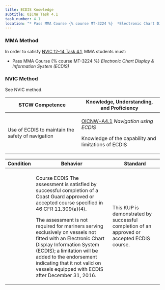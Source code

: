 ```yaml
---
title: ECDIS Knowledge
subtitle: OICNW Task 4.1 
task_number: 4.1
location: "* Pass MMA Course {% course MT-3224 %}  *Electronic Chart Display & Information System (ECDIS)*" 
---
```



### MMA Method

In order to satisfy  [NVIC 12-14  Task  4.1]({{site.baseurl}}/assets/images/nvic-12-14.pdf), MMA students must:

* Pass MMA Course {% course MT-3224 %}  *Electronic Chart Display & Information System (ECDIS)*


### NVIC Method

<a onclick="togglevisibility('nvic_methods')" >See NVIC method.</a>

<div id='nvic_methods' class='hide'>

<table>
<thead>
<tr>
<th class='forty'> STCW Competence </th>
<th class='sixty'> Knowledge, Understanding, and Proficiency </th>
</tr>
</thead>




<tbody>
<tr><td markdown='1'>

Use of ECDIS to maintain the safety of navigation

</td><td markdown='1'>

[OICNW-A4.1]({{site.baseurl}}/tables/21.html#OICNW-A4.1) *Navigation using ECDIS*

Knowledge of the capability and limitations of ECDIS

</td></tr>


</tbody>
</table>


<table>
<thead>
<tr><th class='twenty'>  Condition </th><th class='twenty'> Behavior </th><th  class='sixty'>Standard </th></tr>
</thead>
<tbody >



<tr><td markdown='1'>


</td><td markdown='1'>


<br>

<div class="tooltip">Course ECDIS
<span class="tooltiptext">
The assessment is satisfied by successful completion of a Coast Guard approved or accepted course specified in 46 CFR 11.309(a)(4).

The assessment is not required for mariners serving exclusively on vessels not fitted with an Electronic Chart Display Information System (ECDIS); a limitation will be added to the endorsement indicating that it not valid on vessels equipped with ECDIS after December 31, 2016.
</span>
</div>


</td><td markdown='1'>

This KUP is demonstrated by successful completion of an approved or accepted ECDIS course.

</td></tr>
</tbody>
</table>
</div>
